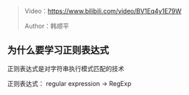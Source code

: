 
> Video：https://www.bilibili.com/video/BV1Eq4y1E79W
> 
>Author：韩顺平

## 为什么要学习正则表达式

正则表达式是对字符串执行模式匹配的技术

正则表达式： regular expression -> RegExp